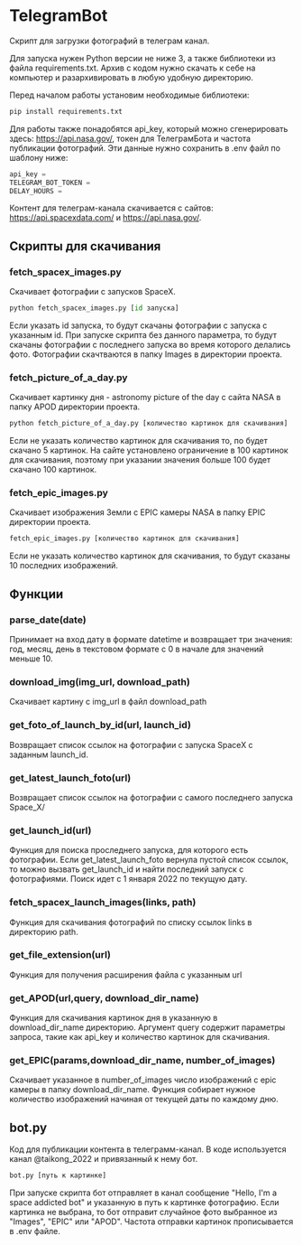 # TelegramBot

Скрипт для загрузки фотографий в телеграм канал.

Для запуска нужен Python версии не ниже 3, а также библиотеки из файла requirements.txt. Архив с кодом нужно скачать к себе на компьютер и разархивировать в любую удобную директорию.

Перед началом работы установим необходимые библиотеки:
```Python
pip install requirements.txt
```
Для работы также понадобятся api_key, который можно сгенерировать здесь: https://api.nasa.gov/, токен для ТелеграмБота и частота публикации фотографий.
Эти данные нужно сохранить в .env файл по шаблону ниже:
```Python
api_key = 
TELEGRAM_BOT_TOKEN =
DELAY_HOURS = 
```

Контент для телеграм-канала скачивается с сайтов: https://api.spacexdata.com/ и https://api.nasa.gov/.

 ## Скрипты для скачивания
 
 ### fetch_spacex_images.py
 
 Скачивает фотографии с запусков SpaceX.
 
 ```Python
 python fetch_spacex_images.py [id запуска]
 ```
 Если указать id запуска, то будут скачаны фотографии с запуска с указанным id. При запуске скрипта без данного параметра, то будут скачаны фотографии 
 с последнего запуска во время которого делались фото. Фотографии скачтваются в папку Images в директории проекта.
 
 
 ### fetch_picture_of_a_day.py
 
 Скачивает картинку дня - astronomy picture of the day c сайта NASA в папку APOD директории проекта.
 
  
 ```Python
 python fetch_picture_of_a_day.py [количество картинок для скачивания]
 ```
 Если не указать количество картинок для скачивания то, по будет скачано 5 картинок. 
 На сайте установлено ограничение в 100 картинок для скачивания, поэтому при указании значения больше 100 будет скачано 100 картинок. 
 
 
### fetch_epic_images.py

Скачивает изображения Земли с EPIC камеры NASA в папку EPIC директории проекта.

```Python
fetch_epic_images.py [количество картинок для скачивания]
```

Если не указать количество картинок для скачивания, то будут сказаны 10 последних изображений. 

## Функции

### parse_date(date)
Принимает на вход дату в формате datetime и возвращает три значения: год, месяц, день в текстовом формате с 0 в начале для значений меньше 10.

### download_img(img_url, download_path)

Скачивает картину с img_url в файл download_path

### get_foto_of_launch_by_id(url, launch_id)

Возвращает список ссылок на фотографии с запуска SpaceX с заданным launch_id.

### get_latest_launch_foto(url)

Возвращает список ссылок на фотографии с самого последнего запуска Space_X/

### get_launch_id(url)

Функция для поиска проследнего запуска, для которого есть фотографии. Если get_latest_launch_foto вернула пустой список ссылок, то можно вызвать get_launch_id и найти последний запуск с фотографиями. Поиск идет с 1 января 2022 по текущую дату.

### fetch_spacex_launch_images(links, path)

Функция для скачивания фотографий по списку ссылок links в директорию path.

### get_file_extension(url)

Функция для получения расширения файла с указанным url

### get_APOD(url,query, download_dir_name)

Функция для скачивания картинок дня в указанную в download_dir_name директорию. Аргумент query содержит параметры запроса, такие как api_key и количество картинок для скачивания.

### get_EPIC(params,download_dir_name, number_of_images)

Скачивает указанное в number_of_images число изображений с epic камеры в папку download_dir_name. Функция собирает нужное количество изображений начиная от текущей даты по каждому дню.

## bot.py

Код для публикации контента в телеграмм-канал. В коде используется канал @taikong_2022 и привязанный к нему бот.

```Python
bot.py [путь к картинке]
```
При запуске скрипта бот отправляет в канал сообщение "Hello, I'm a space addicted bot" и указанную в путь к картинке фотографию. Если картинка не выбрана, то бот отправит случайное фото выбранное из "Images", "EPIC" или "APOD".
Частота отправки картинок прописывается в .env файле.



 
 
 
 
 
